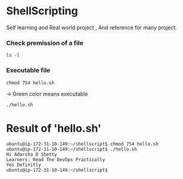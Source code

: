 # ShellScripting
Self learning and Real world project , And reference for many project.

### Check premission of a file 
```
ls -l
```

### Executable file 

```
chmod 754 hello.sh
```
-> Green color means executable 
```
./hello.sh
```
# Result of 'hello.sh'
```
ubuntu@ip-172-31-10-149:~/shellscript$ chmod 754 hello.sh
ubuntu@ip-172-31-10-149:~/shellscript$ ./hello.sh
Hi Adarsha D Shetty
Learners: Read The DevOps Practically
Yes Definitly
ubuntu@ip-172-31-10-149:~/shellscript$
```
